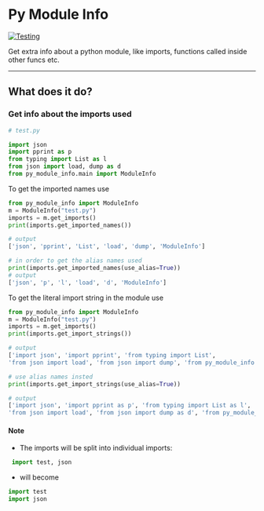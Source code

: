 # Py Module Info

[![Testing](https://github.com/Adwaith-Rajesh/py-module-info/actions/workflows/tests.yml/badge.svg)](https://github.com/Adwaith-Rajesh/py-module-info/actions/workflows/tests.yml)

Get extra info about a python module, like imports, functions called inside other funcs etc.

___
## What does it do?

### Get info about the imports used

```python
# test.py

import json
import pprint as p
from typing import List as l
from json import load, dump as d
from py_module_info.main import ModuleInfo
```
To get the imported names use

```python
from py_module_info import ModuleInfo
m = ModuleInfo("test.py")
imports = m.get_imports()
print(imports.get_imported_names())

# output
['json', 'pprint', 'List', 'load', 'dump', 'ModuleInfo']

# in order to get the alias names used
print(imports.get_imported_names(use_alias=True))
# output
['json', 'p', 'l', 'load', 'd', 'ModuleInfo']
```

To get the literal import string in the module use

```python
from py_module_info import ModuleInfo
m = ModuleInfo("test.py")
imports = m.get_imports()
print(imports.get_import_strings())

# output
['import json', 'import pprint', 'from typing import List',
'from json import load', 'from json import dump', 'from py_module_info.main import ModuleInfo']

# use alias names insted
print(imports.get_import_strings(use_alias=True))

# output
['import json', 'import pprint as p', 'from typing import List as l',
'from json import load', 'from json import dump as d', 'from py_module_info.main import ModuleInfo']
```
#### Note
 * The imports will be split into individual imports:
```python
 import test, json
```
* will become
```python
import test
import json
```
